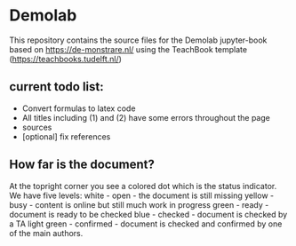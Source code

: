 # Demolab

This repository contains the source files for the Demolab jupyter-book based on https://de-monstrare.nl/ using the TeachBook template (https://teachbooks.tudelft.nl/)

## current todo list: 

- Convert formulas to latex code
- All titles including (1) and (2) have some errors throughout the page
- sources
- [optional] fix references



## How far is the document?
At the topright corner you see a colored dot which is the status indicator. We have five levels: 
white - open - the document is still missing
yellow - busy - content is online but still much work in progress
green - ready - document is ready to be checked
blue - checked - document is checked by a TA
light green - confirmed - document is checked and confirmed by one of the main authors.
